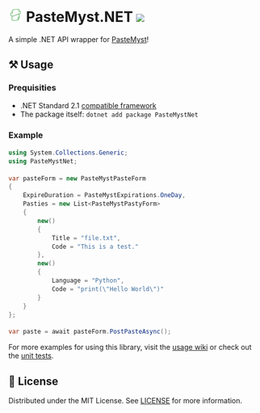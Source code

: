 <h1>
    <img src="public/icon.png" style="height: 1em"/>
    <span>PasteMyst.NET</span>
    <a href="https://nuget.org/packages/PasteMystNet">
      <img src="https://img.shields.io/nuget/v/PasteMystNet?label=NuGet&logo=nuget&style=flat-square"/>
    </a>
</h1>

A simple .NET API wrapper for [PasteMyst](https://paste.myst.rs)!

## ⚒️ Usage

### Prequisities

- .NET Standard 2.1 [compatible framework](https://learn.microsoft.com/dotnet/standard/net-standard?tabs=net-standard-2-1#select-net-standard-version)
- The package itself: `dotnet add package PasteMystNet`

### Example

```cs
using System.Collections.Generic;
using PasteMystNet;

var pasteForm = new PasteMystPasteForm
{
    ExpireDuration = PasteMystExpirations.OneDay,
    Pasties = new List<PasteMystPastyForm>
    {
        new()
        {
            Title = "file.txt",
            Code = "This is a test."
        },
        new()
        {
            Language = "Python",
            Code = "print(\"Hello World\")"
        }
    }
};

var paste = await pasteForm.PostPasteAsync();
```

For more examples for using this library, visit the [usage wiki](https://github.com/dentolos19/PasteMystNet/wiki/Usages) or check out the [unit tests](./PasteMystNet.Tests).

## 📜 License

Distributed under the MIT License. See [LICENSE](LICENSE) for more information.